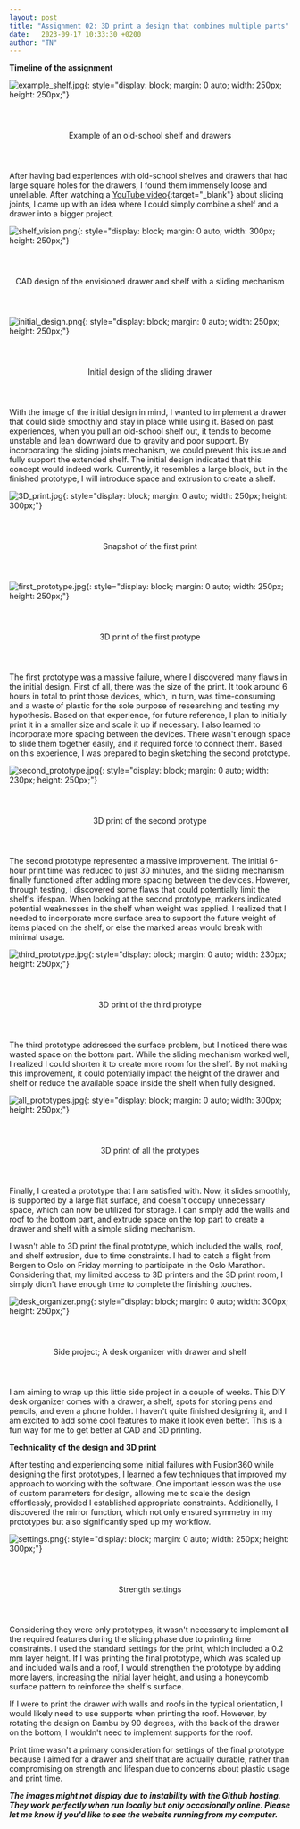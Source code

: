 ```yaml
---
layout: post
title: "Assignment 02: 3D print a design that combines multiple parts"
date:   2023-09-17 10:33:30 +0200
author: "TN"
---
```


**Timeline of the assignment**

![example_shelf.jpg](/files/example_shelf.jpg){: style="display: block; margin: 0 auto; width: 250px; height: 250px;"}

<div style="display: flex; justify-content: center; align-items: center; height: 100px;">
  <p>Example of an old-school shelf and drawers</p>
</div>

After having bad experiences with old-school shelves and drawers that had large square holes for the drawers, I found them immensely loose and unreliable. After watching a [YouTube video](https://www.youtube.com/watch?v=CQgpOVC5ZPc&ab_channel=OmegaFusion){:target="_blank"} about sliding joints, I came up with an idea where I could simply combine a shelf and a drawer into a bigger project.

![shelf_vision.png](/files/shelf_vision.png){: style="display: block; margin: 0 auto; width: 300px; height: 250px;"}

<div style="display: flex; justify-content: center; align-items: center; height: 100px;">
  <p>CAD design of the envisioned drawer and shelf with a sliding mechanism</p>
</div>

![initial_design.png](/files/initial_design.png){: style="display: block; margin: 0 auto; width: 250px; height: 250px;"}

<div style="display: flex; justify-content: center; align-items: center; height: 100px;">
  <p>Initial design of the sliding drawer</p>
</div>

With the image of the initial design in mind, I wanted to implement a drawer that could slide smoothly and stay in place while using it. Based on past experiences, when you pull an old-school shelf out, it tends to become unstable and lean downward due to gravity and poor support. By incorporating the sliding joints mechanism, we could prevent this issue and fully support the extended shelf. The initial design indicated that this concept would indeed work. Currently, it resembles a large block, but in the finished prototype, I will introduce space and extrusion to create a shelf.


![3D_print.jpg](/files/3D_print.jpg){: style="display: block; margin: 0 auto; width: 250px; height: 300px;"}

<div style="display: flex; justify-content: center; align-items: center; height: 100px;">
  <p>Snapshot of the first print</p>
</div>

![first_prototype.jpg](/files/first_prototype.jpg){: style="display: block; margin: 0 auto; width: 250px; height: 250px;"}

<div style="display: flex; justify-content: center; align-items: center; height: 100px;">
  <p>3D print of the first protype</p>
</div>

The first prototype was a massive failure, where I discovered many flaws in the initial design. First of all, there was the size of the print. It took around 6 hours in total to print those devices, which, in turn, was time-consuming and a waste of plastic for the sole purpose of researching and testing my hypothesis. Based on that experience, for future reference, I plan to initially print it in a smaller size and scale it up if necessary. I also learned to incorporate more spacing between the devices. There wasn't enough space to slide them together easily, and it required force to connect them. Based on this experience, I was prepared to begin sketching the second prototype.

![second_prototype.jpg](/files/second_prototype.jpg){: style="display: block; margin: 0 auto; width: 230px; height: 250px;"}

<div style="display: flex; justify-content: center; align-items: center; height: 100px;">
  <p>3D print of the second protype</p>
</div>

The second prototype represented a massive improvement. The initial 6-hour print time was reduced to just 30 minutes, and the sliding mechanism finally functioned after adding more spacing between the devices. However, through testing, I discovered some flaws that could potentially limit the shelf's lifespan. When looking at the second prototype, markers indicated potential weaknesses in the shelf when weight was applied. I realized that I needed to incorporate more surface area to support the future weight of items placed on the shelf, or else the marked areas would break with minimal usage.

![third_prototype.jpg](/files/third_prototype.jpg){: style="display: block; margin: 0 auto; width: 230px; height: 250px;"}

<div style="display: flex; justify-content: center; align-items: center; height: 100px;">
  <p>3D print of the third protype</p>
</div>

The third prototype addressed the surface problem, but I noticed there was wasted space on the bottom part. While the sliding mechanism worked well, I realized I could shorten it to create more room for the shelf. By not making this improvement, it could potentially impact the height of the drawer and shelf or reduce the available space inside the shelf when fully designed.

![all_prototypes.jpg](/files/all_prototypes.jpg){: style="display: block; margin: 0 auto; width: 300px; height: 250px;"}

<div style="display: flex; justify-content: center; align-items: center; height: 100px;">
  <p>3D print of all the protypes</p>
</div>

Finally, I created a prototype that I am satisfied with. Now, it slides smoothly, is supported by a large flat surface, and doesn't occupy unnecessary space, which can now be utilized for storage. I can simply add the walls and roof to the bottom part, and extrude space on the top part to create a drawer and shelf with a simple sliding mechanism.

I wasn't able to 3D print the final prototype, which included the walls, roof, and shelf extrusion, due to time constraints. I had to catch a flight from Bergen to Oslo on Friday morning to participate in the Oslo Marathon. Considering that, my limited access to 3D printers and the 3D print room, I simply didn't have enough time to complete the finishing touches.

![desk_organizer.png](/files/desk_organizer.png){: style="display: block; margin: 0 auto; width: 300px; height: 250px;"}

<div style="display: flex; justify-content: center; align-items: center; height: 100px;">
  <p>Side project; A desk organizer with drawer and shelf</p>
</div>

I am aiming to wrap up this little side project in a couple of weeks. This DIY desk organizer comes with a drawer, a shelf, spots for storing pens and pencils, and even a phone holder. I haven't quite finished designing it, and I am excited to add some cool features to make it look even better. This is a fun way for me to get better at CAD and 3D printing.

**Technicality of the design and 3D print**

After testing and experiencing some initial failures with Fusion360 while designing the first prototypes, I learned a few techniques that improved my approach to working with the software. One important lesson was the use of custom parameters for design, allowing me to scale the design effortlessly, provided I established appropriate constraints. Additionally, I discovered the mirror function, which not only ensured symmetry in my prototypes but also significantly sped up my workflow.

![settings.png](/files/settings.png){: style="display: block; margin: 0 auto; width: 250px; height: 300px;"}

<div style="display: flex; justify-content: center; align-items: center; height: 100px;">
  <p>Strength settings</p>
</div>

Considering they were only prototypes, it wasn't necessary to implement all the required features during the slicing phase due to printing time constraints. I used the standard settings for the print, which included a 0.2 mm layer height. If I was printing the final prototype, which was scaled up and included walls and a roof, I would strengthen the prototype by adding more layers, increasing the initial layer height, and using a honeycomb surface pattern to reinforce the shelf's surface.

If I were to print the drawer with walls and roofs in the typical orientation, I would likely need to use supports when printing the roof. However, by rotating the design on Bambu by 90 degrees, with the back of the drawer on the bottom, I wouldn't need to implement supports for the roof.

Print time wasn't a primary consideration for settings of the final prototype because I aimed for a drawer and shelf that are actually durable, rather than compromising on strength and lifespan due to concerns about plastic usage and print time.

***The images might not display due to instability with the Github hosting. They work perfectly when run locally but only occasionally  online. Please let me know if you'd like to see the website running from my computer.***